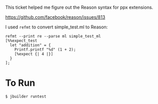 This ticket helped me figure out the Reason syntax for ppx extensions.

https://github.com/facebook/reason/issues/813

I used `refmt` to convert simple_test.ml to Reason:

```
refmt --print re --parse ml simple_test_ml
[%%expect_test
  let "addition" = {
    Printf.printf "%d" (1 + 2);
    [%expect {| 4 |}]
  }
];
```

# To Run

```
$ jbuilder runtest
```
